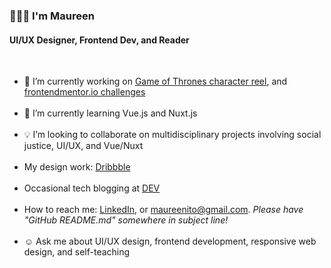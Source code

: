 <!--
**maureento8888/maureento8888** is a ✨ _special_ ✨ repository because its `README.md` (this file) appears on your GitHub profile. -->

### 👩🏻‍💻  I'm Maureen

<h4>UI/UX Designer, Frontend Dev, and Reader</h4>
<br>
<ul>
  <li>🔭 I’m currently working on <a href="https://github.com/maureento8888/got-reel.git" target="_blank" rel="noopener noreferral">Game of Thrones character reel</a>, and <a href="https://github.com/maureento8888/Frontend-Mentor-Challenges.git" target="_blank" rel="https://github.com/maureento8888/Frontend-Mentor-Challenges.git">frontendmentor.io challenges</a></li>
  <br>
  <li>🌱 I’m currently learning Vue.js and Nuxt.js</li>
  <br>
  <li>💡 I’m looking to collaborate on multidisciplinary projects involving social justice, UI/UX, and Vue/Nuxt</li>
  <br>
  <li>My design work: <a href="https://dribbble.com/maureen_to" target="_blank" rel="noopener noreferral" alt="Dribbble">Dribbble</a></li>
  <br>
  <li>Occasional tech blogging at <a href="https://dev.to/maureento8888" target="_blank" rel="noopener noreferral" alt="dev.to">DEV</a></li>
  <br>
  <li>How to reach me: <a href="https://www.linkedin.com/in/maureento" target="_blank" rel="noopener noreferral" alt="LinkedIn">LinkedIn</a>, or <a href="mailto:maureenito@gmail.com" target="_blank" rel="noopener noreferral">maureenito@gmail.com</a>. <em>Please have "GitHub README.md" somewhere in subject line!</em></li>
  <br>
  <li>☺️ Ask me about UI/UX design, frontend development, responsive web design, and self-teaching</li>
</ul>

